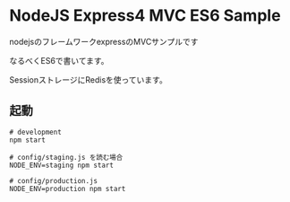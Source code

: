 # NodeJS Express4 MVC ES6 Sample

nodejsのフレームワークexpressのMVCサンプルです

なるべくES6で書いてます。

SessionストレージにRedisを使っています。

## 起動

```
# development
npm start

# config/staging.js を読む場合
NODE_ENV=staging npm start

# config/production.js 
NODE_ENV=production npm start

```
